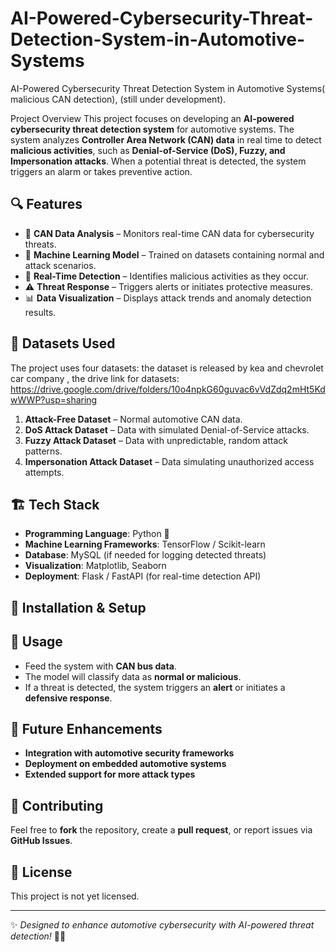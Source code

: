 # AI-Powered-Cybersecurity-Threat-Detection-System-in-Automotive-Systems
AI-Powered Cybersecurity Threat Detection System in Automotive Systems( malicious CAN  detection), (still under development).

 Project Overview
This project focuses on developing an **AI-powered cybersecurity threat detection system** for automotive systems. The system analyzes **Controller Area Network (CAN) data** in real time to detect **malicious activities**, such as **Denial-of-Service (DoS), Fuzzy, and Impersonation attacks**. When a potential threat is detected, the system triggers an alarm or takes preventive action.

## 🔍 Features
- 📡 **CAN Data Analysis** – Monitors real-time CAN data for cybersecurity threats.
- 🤖 **Machine Learning Model** – Trained on datasets containing normal and attack scenarios.
- 🚀 **Real-Time Detection** – Identifies malicious activities as they occur.
- ⚠️ **Threat Response** – Triggers alerts or initiates protective measures.
- 📊 **Data Visualization** – Displays attack trends and anomaly detection results.

## 📂 Datasets Used
The project uses four datasets:
     the dataset is released by kea and chevrolet car company , the drive link for datasets: 
     https://drive.google.com/drive/folders/10o4npkG60guvac6vVdZdq2mHt5KdwWWP?usp=sharing
1. **Attack-Free Dataset** – Normal automotive CAN data.
2. **DoS Attack Dataset** – Data with simulated Denial-of-Service attacks.
3. **Fuzzy Attack Dataset** – Data with unpredictable, random attack patterns.
4. **Impersonation Attack Dataset** – Data simulating unauthorized access attempts.

## 🏗️ Tech Stack
- **Programming Language**: Python 🐍
- **Machine Learning Frameworks**: TensorFlow / Scikit-learn
- **Database**: MySQL (if needed for logging detected threats)
- **Visualization**: Matplotlib, Seaborn
- **Deployment**: Flask / FastAPI (for real-time detection API)

## 🚀 Installation & Setup





## 📜 Usage
- Feed the system with **CAN bus data**.
- The model will classify data as **normal or malicious**.
- If a threat is detected, the system triggers an **alert** or initiates a **defensive response**.

## 📌 Future Enhancements
- **Integration with automotive security frameworks**
- **Deployment on embedded automotive systems**
- **Extended support for more attack types**

## 🤝 Contributing
Feel free to **fork** the repository, create a **pull request**, or report issues via **GitHub Issues**.

## 📜 License
This project is not yet licensed.

---
✨ *Designed to enhance automotive cybersecurity with AI-powered threat detection!* 🚗💡
